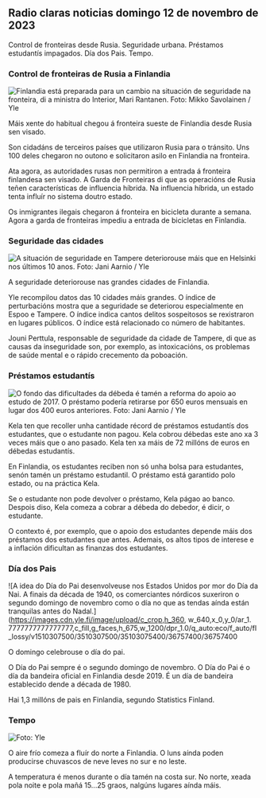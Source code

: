 ## Radio claras noticias domingo 12 de novembro de 2023

Control de fronteiras desde Rusia. Seguridade urbana. Préstamos estudantís impagados. Día dos Pais. Tempo.

### Control de fronteiras de Rusia a Finlandia

![Finlandia está preparada para un cambio na situación de seguridade na fronteira, di a ministra do Interior, Mari Rantanen. Foto: Mikko Savolainen / Yle](https://images.cdn.yle.fi/image/upload/c_crop,h_2720,w_4836,x_0,y_450/ar_1.7777777777777777,c_fill,g_faces,h_1201,w_1201.q_auto:eco/f_auto/fl_lossy/v1695988171/39-11790926516b884859ee)

Máis xente do habitual chegou á fronteira sueste de Finlandia desde Rusia sen visado.

Son cidadáns de terceiros países que utilizaron Rusia para o tránsito. Uns 100 deles chegaron no outono e solicitaron asilo en Finlandia na fronteira.

Ata agora, as autoridades rusas non permitiron a entrada á fronteira finlandesa sen visado. A Garda de Fronteiras di que as operacións de Rusia teñen características de influencia híbrida. Na influencia híbrida, un estado tenta influír no sistema doutro estado.

Os inmigrantes ilegais chegaron á fronteira en bicicleta durante a semana. Agora a garda de fronteiras impediu a entrada de bicicletas en Finlandia.

### Seguridade das cidades

![A situación de seguridade en Tampere deteriorouse máis que en Helsinki nos últimos 10 anos. Foto: Jani Aarnio / Yle](https://images.cdn.yle.fi/image/upload/c_crop,h_2687,w_4777,x_1,y_258/ar_1.7777777777777777,c_fill,g_faces,h_6710,w_r1201.q_auto:eco/f_auto/fl_lossy/v1699517677/39-1197321654a95de6dbe7)

A seguridade deteriorouse nas grandes cidades de Finlandia.

Yle recompilou datos das 10 cidades máis grandes. O índice de perturbacións mostra que a seguridade se deteriorou especialmente en Espoo e Tampere. O índice indica cantos delitos sospeitosos se rexistraron en lugares públicos. O índice está relacionado co número de habitantes.

Jouni Perttula, responsable de seguridade da cidade de Tampere, di que as causas da inseguridade son, por exemplo, as intoxicacións, os problemas de saúde mental e o rápido crecemento da poboación.

### Préstamos estudantís

![O fondo das dificultades da débeda é tamén a reforma do apoio ao estudo de 2017. O préstamo podería retirarse por 650 euros mensuais en lugar dos 400 euros anteriores. Foto: Jani Aarnio / Yle](https://images.cdn.yle.fi/image/upload/c_crop,h_3078,w_5472,x_0,y_557/ar_1.7777777777777777,c_fill,g_faces,h_675/0,d_r1201q_auto:eco/f_auto/fl_lossy/v1694583672/39-1171262650149d3dfd0c)

Kela ten que recoller unha cantidade récord de préstamos estudantís dos estudantes, que o estudante non pagou. Kela cobrou débedas este ano xa 3 veces máis que o ano pasado. Kela ten xa máis de 72 millóns de euros en débedas estudantís.

En Finlandia, os estudantes reciben non só unha bolsa para estudantes, senón tamén un préstamo estudantil. O préstamo está garantido polo estado, ou na práctica Kela.

Se o estudante non pode devolver o préstamo, Kela págao ao banco. Despois diso, Kela comeza a cobrar a débeda do debedor, é dicir, o estudante.

O contexto é, por exemplo, que o apoio dos estudantes depende máis dos préstamos dos estudantes que antes. Ademais, os altos tipos de interese e a inflación dificultan as finanzas dos estudantes.

### Día dos Pais

![A idea do Día do Pai desenvolveuse nos Estados Unidos por mor do Día da Nai. A finais da década de 1940, os comerciantes nórdicos suxeriron o segundo domingo de novembro como o día no que as tendas aínda están tranquilas antes do Nadal.](https://images.cdn.yle.fi/image/upload/c_crop,h_360, w_640,x_0,y_0/ar_1. 7777777777777777,c_fill,g_faces,h_675,w_1200/dpr_1.0/q_auto:eco/f_auto/fl_lossy/v1510307500/3510307500/35103075400/36757400/36757400

O domingo celebrouse o día do pai.

O Día do Pai sempre é o segundo domingo de novembro. O Día do Pai é o día da bandeira oficial en Finlandia desde 2019. É un día de bandeira establecido dende a década de 1980.

Hai 1,3 millóns de pais en Finlandia, segundo Statistics Finland.

### Tempo

![ Foto: Yle](https://images.cdn.yle.fi/image/upload/c_crop,h_1080,w_1919,x_0,y_0/ar_1.777777777777777,c_fill,g_faces,h_675,w_rq_auto/0dp_1200.:eco/f_auto/fl_lossy/v1699803736/39-11995176550f22164d93)

O aire frío comeza a fluír do norte a Finlandia. O luns aínda poden producirse chuvascos de neve leves no sur e no leste.

A temperatura é menos durante o día tamén na costa sur. No norte, xeada pola noite e pola mañá 15\...25 graos, nalgúns lugares aínda máis.